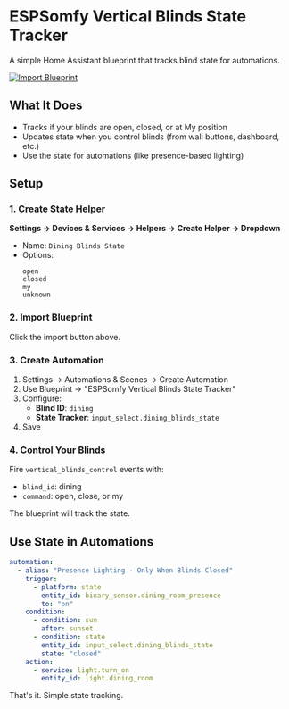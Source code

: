 # ESPSomfy Vertical Blinds State Tracker

A simple Home Assistant blueprint that tracks blind state for automations.

[![Import Blueprint](https://my.home-assistant.io/badges/blueprint_import.svg)](https://my.home-assistant.io/redirect/blueprint_import/?blueprint_url=https://github.com/Shiu/ESPSomfy-IQ2-vertical-blinds-blueprint/blob/main/vertical_blinds_simple.yaml)

## What It Does

- Tracks if your blinds are open, closed, or at My position
- Updates state when you control blinds (from wall buttons, dashboard, etc.)
- Use the state for automations (like presence-based lighting)

## Setup

### 1. Create State Helper

**Settings → Devices & Services → Helpers → Create Helper → Dropdown**
- Name: `Dining Blinds State`
- Options:
  ```
  open
  closed
  my
  unknown
  ```

### 2. Import Blueprint

Click the import button above.

### 3. Create Automation

1. Settings → Automations & Scenes → Create Automation
2. Use Blueprint → "ESPSomfy Vertical Blinds State Tracker"
3. Configure:
   - **Blind ID**: `dining`
   - **State Tracker**: `input_select.dining_blinds_state`
4. Save

### 4. Control Your Blinds

Fire `vertical_blinds_control` events with:
- `blind_id`: dining
- `command`: open, close, or my

The blueprint will track the state.

## Use State in Automations

```yaml
automation:
  - alias: "Presence Lighting - Only When Blinds Closed"
    trigger:
      - platform: state
        entity_id: binary_sensor.dining_room_presence
        to: "on"
    condition:
      - condition: sun
        after: sunset
      - condition: state
        entity_id: input_select.dining_blinds_state
        state: "closed"
    action:
      - service: light.turn_on
        entity_id: light.dining_room
```

That's it. Simple state tracking.